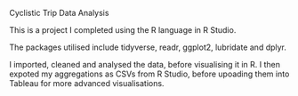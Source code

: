 Cyclistic Trip Data  Analysis

This is a project I completed using the R language in R Studio. 

The  packages utilised include  tidyverse, readr, ggplot2, lubridate and dplyr. 

I imported, cleaned and analysed the data, before visualising it in R. I then expoted my aggregations as CSVs from R Studio, before upoading them into Tableau for more advanced visualisations. 
